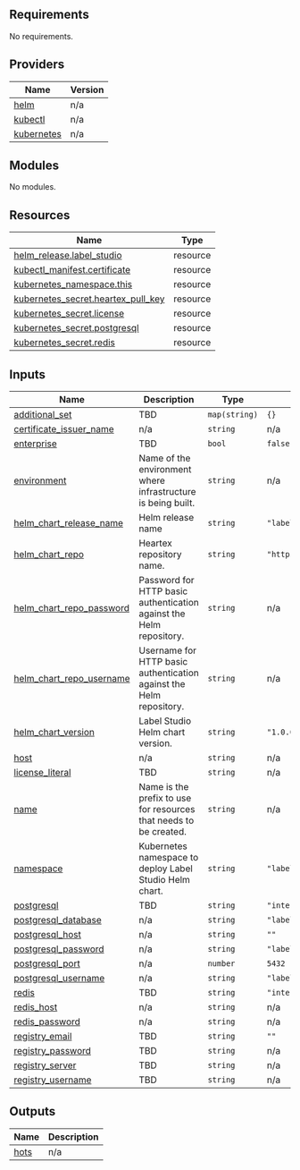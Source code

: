 <!-- BEGIN_TF_DOCS -->
## Requirements

No requirements.

## Providers

| Name | Version |
|------|---------|
| <a name="provider_helm"></a> [helm](#provider\_helm) | n/a |
| <a name="provider_kubectl"></a> [kubectl](#provider\_kubectl) | n/a |
| <a name="provider_kubernetes"></a> [kubernetes](#provider\_kubernetes) | n/a |

## Modules

No modules.

## Resources

| Name | Type |
|------|------|
| [helm_release.label_studio](https://registry.terraform.io/providers/hashicorp/helm/latest/docs/resources/release) | resource |
| [kubectl_manifest.certificate](https://registry.terraform.io/providers/gavinbunney/kubectl/latest/docs/resources/manifest) | resource |
| [kubernetes_namespace.this](https://registry.terraform.io/providers/hashicorp/kubernetes/latest/docs/resources/namespace) | resource |
| [kubernetes_secret.heartex_pull_key](https://registry.terraform.io/providers/hashicorp/kubernetes/latest/docs/resources/secret) | resource |
| [kubernetes_secret.license](https://registry.terraform.io/providers/hashicorp/kubernetes/latest/docs/resources/secret) | resource |
| [kubernetes_secret.postgresql](https://registry.terraform.io/providers/hashicorp/kubernetes/latest/docs/resources/secret) | resource |
| [kubernetes_secret.redis](https://registry.terraform.io/providers/hashicorp/kubernetes/latest/docs/resources/secret) | resource |

## Inputs

| Name | Description | Type | Default | Required |
|------|-------------|------|---------|:--------:|
| <a name="input_additional_set"></a> [additional\_set](#input\_additional\_set) | TBD | `map(string)` | `{}` | no |
| <a name="input_certificate_issuer_name"></a> [certificate\_issuer\_name](#input\_certificate\_issuer\_name) | n/a | `string` | n/a | yes |
| <a name="input_enterprise"></a> [enterprise](#input\_enterprise) | TBD | `bool` | `false` | no |
| <a name="input_environment"></a> [environment](#input\_environment) | Name of the environment where infrastructure is being built. | `string` | n/a | yes |
| <a name="input_helm_chart_release_name"></a> [helm\_chart\_release\_name](#input\_helm\_chart\_release\_name) | Helm release name | `string` | `"label-studio"` | no |
| <a name="input_helm_chart_repo"></a> [helm\_chart\_repo](#input\_helm\_chart\_repo) | Heartex repository name. | `string` | `"https://charts.heartex.com/"` | no |
| <a name="input_helm_chart_repo_password"></a> [helm\_chart\_repo\_password](#input\_helm\_chart\_repo\_password) | Password for HTTP basic authentication against the Helm repository. | `string` | n/a | yes |
| <a name="input_helm_chart_repo_username"></a> [helm\_chart\_repo\_username](#input\_helm\_chart\_repo\_username) | Username for HTTP basic authentication against the Helm repository. | `string` | n/a | yes |
| <a name="input_helm_chart_version"></a> [helm\_chart\_version](#input\_helm\_chart\_version) | Label Studio Helm chart version. | `string` | `"1.0.0"` | no |
| <a name="input_host"></a> [host](#input\_host) | n/a | `string` | n/a | yes |
| <a name="input_license_literal"></a> [license\_literal](#input\_license\_literal) | TBD | `string` | n/a | yes |
| <a name="input_name"></a> [name](#input\_name) | Name is the prefix to use for resources that needs to be created. | `string` | n/a | yes |
| <a name="input_namespace"></a> [namespace](#input\_namespace) | Kubernetes namespace to deploy Label Studio Helm chart. | `string` | `"labelstudio"` | no |
| <a name="input_postgresql"></a> [postgresql](#input\_postgresql) | TBD | `string` | `"internal"` | no |
| <a name="input_postgresql_database"></a> [postgresql\_database](#input\_postgresql\_database) | n/a | `string` | `"labelstudio"` | no |
| <a name="input_postgresql_host"></a> [postgresql\_host](#input\_postgresql\_host) | n/a | `string` | `""` | no |
| <a name="input_postgresql_password"></a> [postgresql\_password](#input\_postgresql\_password) | n/a | `string` | `"labelstudio"` | no |
| <a name="input_postgresql_port"></a> [postgresql\_port](#input\_postgresql\_port) | n/a | `number` | `5432` | no |
| <a name="input_postgresql_username"></a> [postgresql\_username](#input\_postgresql\_username) | n/a | `string` | `"labelstudio"` | no |
| <a name="input_redis"></a> [redis](#input\_redis) | TBD | `string` | `"internal"` | no |
| <a name="input_redis_host"></a> [redis\_host](#input\_redis\_host) | n/a | `string` | n/a | yes |
| <a name="input_redis_password"></a> [redis\_password](#input\_redis\_password) | n/a | `string` | n/a | yes |
| <a name="input_registry_email"></a> [registry\_email](#input\_registry\_email) | TBD | `string` | `""` | no |
| <a name="input_registry_password"></a> [registry\_password](#input\_registry\_password) | TBD | `string` | n/a | yes |
| <a name="input_registry_server"></a> [registry\_server](#input\_registry\_server) | TBD | `string` | n/a | yes |
| <a name="input_registry_username"></a> [registry\_username](#input\_registry\_username) | TBD | `string` | n/a | yes |

## Outputs

| Name | Description |
|------|-------------|
| <a name="output_hots"></a> [hots](#output\_hots) | n/a |
<!-- END_TF_DOCS -->